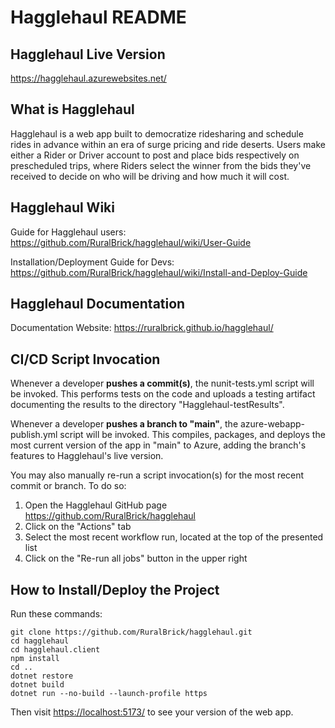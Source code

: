 # Hagglehaul README

## Hagglehaul Live Version

<https://hagglehaul.azurewebsites.net/>

## What is Hagglehaul

Hagglehaul is a web app built to democratize ridesharing and schedule rides in advance within an era of surge pricing and ride deserts. Users make either a Rider or Driver account to post and place bids respectively on prescheduled trips, where Riders select the winner from the bids they've received to decide on who will be driving and how much it will cost.

## Hagglehaul Wiki

Guide for Hagglehaul users:
<https://github.com/RuralBrick/hagglehaul/wiki/User-Guide>

Installation/Deployment Guide for Devs:
<https://github.com/RuralBrick/hagglehaul/wiki/Install-and-Deploy-Guide>

## Hagglehaul Documentation

Documentation Website:
<https://ruralbrick.github.io/hagglehaul/>

## CI/CD Script Invocation

Whenever a developer **pushes a commit(s)**, the nunit-tests.yml script will be invoked. This performs tests on the code and uploads a testing artifact documenting the results to the directory "Hagglehaul-testResults".

Whenever a developer **pushes a branch to "main"**, the azure-webapp-publish.yml script will be invoked. This compiles, packages, and deploys the most current version of the app in "main" to Azure, adding the branch's features to Hagglehaul's live version.

You may also manually re-run a script invocation(s) for the most recent commit or branch. To do so:

1. Open the Hagglehaul GitHub page <https://github.com/RuralBrick/hagglehaul>
2. Click on the "Actions" tab
3. Select the most recent workflow run, located at the top of the presented list
4. Click on the "Re-run all jobs" button in the upper right

## How to Install/Deploy the Project

Run these commands:

```
git clone https://github.com/RuralBrick/hagglehaul.git
cd hagglehaul
cd hagglehaul.client
npm install
cd ..
dotnet restore
dotnet build
dotnet run --no-build --launch-profile https
```

Then visit <https://localhost:5173/> to see your version of the web app.
